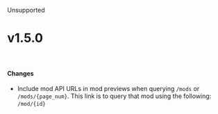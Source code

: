 <span class="badge bg-secondary-subtle border border-secondary-subtle text-secondary-emphasis rounded-pill"><i class="bi bi-x-lg"></i> Unsupported</span>
# v1.5.0
<br/>

#### Changes
- Include mod API URLs in mod previews when querying `/mods` or `/mods/{page_num}`. This link is to query that mod using the following: `/mod/{id}`

<br/>
